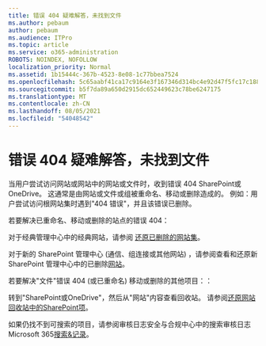 ```yaml
---
title: 错误 404 疑难解答，未找到文件
ms.author: pebaum
author: pebaum
ms.audience: ITPro
ms.topic: article
ms.service: o365-administration
ROBOTS: NOINDEX, NOFOLLOW
localization_priority: Normal
ms.assetid: 1b15444c-367b-4523-8e08-1c77bbea7524
ms.openlocfilehash: 5c65aabf41ca17c9164e3f167346d314bc4e92d47f5fc17c188f12819b0a2cfa
ms.sourcegitcommit: b5f7da89a650d2915dc652449623c78be6247175
ms.translationtype: MT
ms.contentlocale: zh-CN
ms.lasthandoff: 08/05/2021
ms.locfileid: "54048542"
---
```

# <a name="troubleshoot-error-404-file-not-found"></a>错误 404 疑难解答，未找到文件

当用户尝试访问网站或网站中的网站或文件时，收到错误 404 SharePoint或OneDrive。 这通常是由网站或文件或组被重命名、移动或删除造成的。 例如：用户尝试访问根网站集时遇到"404 错误"，并且该错误已删除。

若要解决已重命名、移动或删除的站点的错误 404：

对于经典管理中心中的经典网站，请参阅 [还原已删除的网站集](https://docs.microsoft.com/sharepoint/restore-deleted-site-collection)。

对于新的 SharePoint 管理中心 (通信、组连接或其他网站) ，请参阅查看和还原新 SharePoint 管理中心中的已删除[网站](https://docs.microsoft.com/sharepoint/restore-deleted-site-collection)。

若要解决"文件"错误 404 (或已重命名) 移动或删除的其他项目：：

转到"SharePoint或OneDrive"，然后从"网站"内容查看回收站。 请参阅[还原网站回收站中的SharePoint项](https://support.office.com/article/Restore-items-in-the-Recycle-Bin-of-a-SharePoint-site-6df466b6-55f2-4898-8d6e-c0dff851a0be#ID0EAADAAA=Online)。

如果仍找不到可搜索的项目，请参阅审核日志安全与合规中心中的搜索审核日志Microsoft 365[搜索&记录](https://docs.microsoft.com/microsoft-365/compliance/search-the-audit-log-in-security-and-compliance)。
